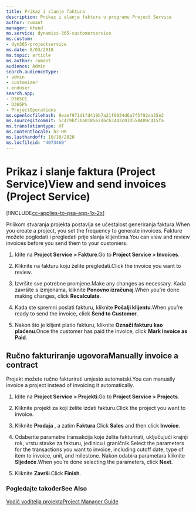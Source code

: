 ```yaml
---
title: Prikaz i slanje faktura
description: Prikaz i slanje faktura u programu Project Service
author: rumant
manager: kfend
ms.service: dynamics-365-customerservice
ms.custom:
- dyn365-projectservice
ms.date: 8/03/2018
ms.topic: article
ms.author: rumant
audience: Admin
search.audienceType:
- admin
- customizer
- enduser
search.app:
- D365CE
- D365PS
- ProjectOperations
ms.openlocfilehash: 8eaef971d1fd419b7a21f0934d6a7f5f92aa35e2
ms.sourcegitcommit: 5c4c9bf3ba018562d6cb3443c01d550489c415fa
ms.translationtype: HT
ms.contentlocale: hr-HR
ms.lasthandoff: 10/16/2020
ms.locfileid: "4073460"
---
```

# <a name="view-and-send-invoices-project-service"></a><span data-ttu-id="3a3f3-103">Prikaz i slanje faktura (Project Service)</span><span class="sxs-lookup"><span data-stu-id="3a3f3-103">View and send invoices (Project Service)</span></span>

[!INCLUDE[cc-applies-to-psa-app-1x-2x](../includes/cc-applies-to-psa-app-1x-2x.md)]

<span data-ttu-id="3a3f3-104">Prilikom stvaranja projekta postavlja se učestalost generiranja faktura.</span><span class="sxs-lookup"><span data-stu-id="3a3f3-104">When you create a project, you set the frequency to generate invoices.</span></span> <span data-ttu-id="3a3f3-105">Fakture možete pogledati i pregledati prije slanja klijentima.</span><span class="sxs-lookup"><span data-stu-id="3a3f3-105">You can view and review invoices before you send them to your customers.</span></span>  
  
1.  <span data-ttu-id="3a3f3-106">Idite na **Project Service > Fakture**.</span><span class="sxs-lookup"><span data-stu-id="3a3f3-106">Go to **Project Service > Invoices**.</span></span>  
  
2.  <span data-ttu-id="3a3f3-107">Kliknite na fakturu koju želite pregledati.</span><span class="sxs-lookup"><span data-stu-id="3a3f3-107">Click the invoice you want to review.</span></span>  
  
3.  <span data-ttu-id="3a3f3-108">Izvršite sve potrebne promjene.</span><span class="sxs-lookup"><span data-stu-id="3a3f3-108">Make any changes as necessary.</span></span> <span data-ttu-id="3a3f3-109">Kada završite s izmjenama, kliknite **Ponovno izračunaj**.</span><span class="sxs-lookup"><span data-stu-id="3a3f3-109">When you’re done making changes, click **Recalculate**.</span></span>  
  
4.  <span data-ttu-id="3a3f3-110">Kada ste spremni poslati fakturu, kliknite **Pošalji klijentu**.</span><span class="sxs-lookup"><span data-stu-id="3a3f3-110">When you’re ready to send the invoice, click **Send to Customer**.</span></span>  
  
5.  <span data-ttu-id="3a3f3-111">Nakon što je klijent platio fakturu, kliknite **Označi fakturu kao plaćenu**.</span><span class="sxs-lookup"><span data-stu-id="3a3f3-111">Once the customer has paid the invoice, click **Mark Invoice as Paid**.</span></span>  
  
## <a name="manually-invoice-a-contract"></a><span data-ttu-id="3a3f3-112">Ručno fakturiranje ugovora</span><span class="sxs-lookup"><span data-stu-id="3a3f3-112">Manually invoice a contract</span></span>  
 <span data-ttu-id="3a3f3-113">Projekt možete ručno fakturirati umjesto automatski.</span><span class="sxs-lookup"><span data-stu-id="3a3f3-113">You can manually invoice a project instead of invoicing it automatically.</span></span>  
  
1.  <span data-ttu-id="3a3f3-114">Idite na **Project Service > Projekti**.</span><span class="sxs-lookup"><span data-stu-id="3a3f3-114">Go to **Project Service > Projects**.</span></span>  
  
2.  <span data-ttu-id="3a3f3-115">Kliknite projekt za koji želite izdati fakturu.</span><span class="sxs-lookup"><span data-stu-id="3a3f3-115">Click the project you want to invoice.</span></span>  
  
3.  <span data-ttu-id="3a3f3-116">Kliknite **Prodaja** , a zatim **Faktura**.</span><span class="sxs-lookup"><span data-stu-id="3a3f3-116">Click **Sales** and then click **Invoice**.</span></span>  
  
4.  <span data-ttu-id="3a3f3-117">Odaberite parametre transakcija koje želite fakturirati, uključujući krajnji rok, vrstu stavke za fakturu, jedinicu i graničnik.</span><span class="sxs-lookup"><span data-stu-id="3a3f3-117">Select the parameters for the transactions you want to invoice, including cutoff date, type of item to invoice, unit, and milestone.</span></span> <span data-ttu-id="3a3f3-118">Nakon odabira parametara kliknite **Sljedeće**.</span><span class="sxs-lookup"><span data-stu-id="3a3f3-118">When you’re done selecting the parameters, click **Next**.</span></span>  
  
5.  <span data-ttu-id="3a3f3-119">Kliknite **Završi**.</span><span class="sxs-lookup"><span data-stu-id="3a3f3-119">Click **Finish**.</span></span>  
  
### <a name="see-also"></a><span data-ttu-id="3a3f3-120">Pogledajte također</span><span class="sxs-lookup"><span data-stu-id="3a3f3-120">See Also</span></span>  
 [<span data-ttu-id="3a3f3-121">Vodič voditelja projekta</span><span class="sxs-lookup"><span data-stu-id="3a3f3-121">Project Manager Guide</span></span>](../psa/project-manager-guide.md)
